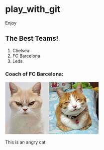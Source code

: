 # play_with_git
Enjoy

## The Best Teams!

1. Chelsea
2. FC Barcelona
3. Leds

### Coach of FC Barcelona:
![cat](cat.jpg)

This is an angry cat
